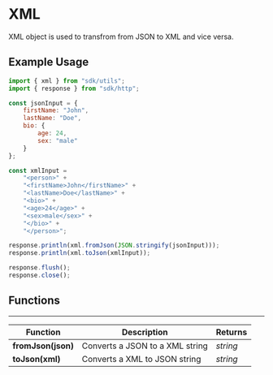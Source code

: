 # XML

XML object is used to transfrom from JSON to XML and vice versa.

## Example Usage

```javascript
import { xml } from "sdk/utils";
import { response } from "sdk/http";

const jsonInput = {
    firstName: "John",
    lastName: "Doe",
    bio: {
        age: 24,
        sex: "male"
    }
};

const xmlInput =
    "<person>" +
    "<firstName>John</firstName>" +
    "<lastName>Doe</lastName>" +
    "<bio>" +
    "<age>24</age>" +
    "<sex>male</sex>" +
    "</bio>" +
    "</person>";

response.println(xml.fromJson(JSON.stringify(jsonInput)));
response.println(xml.toJson(xmlInput));

response.flush();
response.close();
```

## Functions

---

Function     | Description | Returns
------------ | ----------- | --------
**fromJson(json)**   | Converts a JSON to a XML string | *string*
**toJson(xml)**   | Converts a XML to JSON string | *string*
